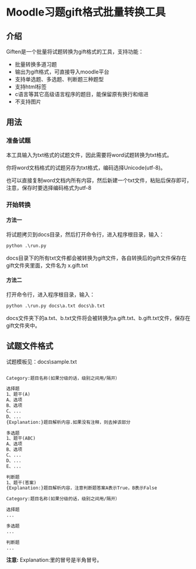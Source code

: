 # Moodle习题gift格式批量转换工具

## 介绍
Giften是一个批量将试题转换为gift格式的工具，支持功能：

* 批量转换多道习题
* 输出为gift格式，可直接导入moodle平台
* 支持单选题、多选题、判断题三种题型
* 支持html标签
* c语言等其它高级语言程序的题目，能保留原有换行和缩进
* 不支持图片

## 用法

### 准备试题

本工具输入为txt格式的试题文件，因此需要将word试题转换为txt格式。

你将word文档格式的试题另存为txt格式，编码选择Unicode(utf-8)。

也可以直接复制word文档内所有内容，然后新建一个txt文件，粘贴后保存即可，注意，保存时要选择编码格式为utf-8

### 开始转换

#### 方法一

将试题拷贝到docs目录，然后打开命令行，进入程序根目录，输入：

```python
python .\run.py
```
docs目录下的所有txt文件都会被转换为gift文件，各自转换后的gift文件保存在gift文件夹里面，文件名为 x.gift.txt

#### 方法二

打开命令行，进入程序根目录，输入：

```python
python .\run.py docs\a.txt docs\b.txt
```
docs文件夹下的a.txt、b.txt文件将会被转换为a.gift.txt、b.gift.txt文件，保存在gift文件夹中。

## 试题文件格式

试题模板见：docs\sample.txt

```txt

Category:题目名称(如果分级的话，级别之间用/隔开）

选择题
1、题干(A)
A、选项
B、选项
C、...
D、...
{Explanation:}题目解析内容.如果没有注释，则去掉该部分

多选题
1、题干(ABC)
A、选项
B、选项
C、...
D、...
E、...

判断题
1、题干(答案)
{Explanation:}题目解析内容，注意判断题答案A表示True，B表示False

Category:题目名称(如果分级的话，级别之间用/隔开）

选择题
...

多选题
...

判断题
...

```

**注意:** Explanation:里的冒号是半角冒号。
